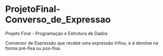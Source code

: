 # ProjetoFinal-Converso_de_Expressao
Projeto Final - Programação e Estrutura de Dados

Conversor de Expressão que recebe uma expressão Infixa, e à devolve na forma pré-fixa ou pos-fixa.
